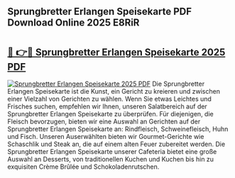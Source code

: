 ## Sprungbretter Erlangen Speisekarte PDF Download Online 2025 E8RiR

# <h2><a href="http://gc70qqx.nevu.top/?p=Sprungbretter+Erlangen+Speisekarte">🔗 👉🔴 Sprungbretter Erlangen Speisekarte 2025 PDF</a></h2>

[![Sprungbretter Erlangen Speisekarte 2025 PDF](https://i.imgur.com/dBaPXMq.png)](http://gc70qqx.nevu.top/?p=Sprungbretter+Erlangen+Speisekarte)
Die Sprungbretter Erlangen Speisekarte ist die Kunst, ein Gericht zu kreieren und zwischen einer Vielzahl von Gerichten zu wählen. Wenn Sie etwas Leichtes und Frisches suchen, empfehlen wir Ihnen, unseren Salatbereich auf der Sprungbretter Erlangen Speisekarte zu überprüfen. Für diejenigen, die Fleisch bevorzugen, bieten wir eine Auswahl an Gerichten auf der Sprungbretter Erlangen Speisekarte an: Rindfleisch, Schweinefleisch, Huhn und Fisch. Unseren Auserwählten bieten wir Gourmet-Gerichte wie Schaschlik und Steak an, die auf einem alten Feuer zubereitet werden. Die Sprungbretter Erlangen Speisekarte unserer Cafeteria bietet eine große Auswahl an Desserts, von traditionellen Kuchen und Kuchen bis hin zu exquisiten Crème Brûlée und Schokoladenrutschen.
